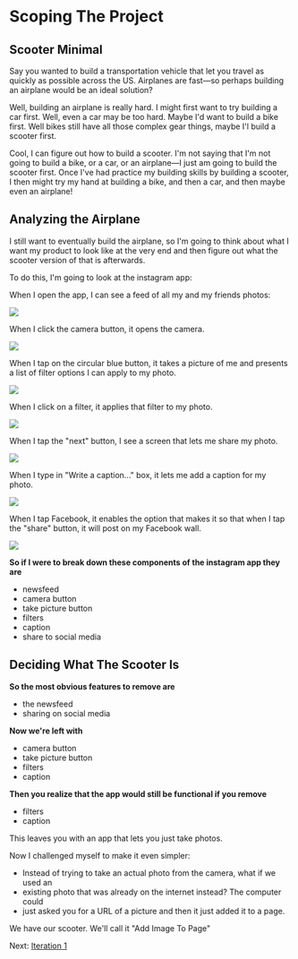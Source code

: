 # Scoping The Project

## Scooter Minimal

Say you wanted to build a transportation vehicle that let you travel as quickly
as possible across the US. Airplanes are fast—so perhaps building an airplane
would be an ideal solution?

Well, building an airplane is really hard. I might first want to try building
a car first. Well, even a car may be too hard. Maybe I'd want to build a bike
first. Well bikes still have all those complex gear things, maybe I'l build a
scooter first.

Cool, I can figure out how to build a scooter. I'm not saying that I'm not going
to build a bike, or a car, or an airplane—I just am going to build the scooter
first. Once I've had practice my building skills by building a scooter,
I then might try my hand at building a bike, and then a car, and then maybe even
an airplane!

## Analyzing the Airplane

I still want to eventually build the airplane, so I'm going to think about what
I want my product to look like at the very end and then figure out what the
scooter version of that is afterwards.

To do this, I'm going to look at the instagram app:

When I open the app, I can see a feed of all my and my friends photos:

![](https://i.imgur.com/kgA5917.jpg)

When I click the camera button, it opens the camera.

![](https://i.imgur.com/3RfQP9M.jpg)

When I tap on the circular blue button, it takes a picture of me and presents a
list of filter options I can apply to my photo.

![](https://i.imgur.com/23gAAxR.jpg)

When I click on a filter, it applies that filter to my photo.

![](https://i.imgur.com/fHwjUJF.jpg)

When I tap the "next" button, I see a screen that lets me share my photo.

![](https://i.imgur.com/W3x5QRI.jpg)

When I type in "Write a caption..." box, it lets me add a caption for my photo.

![](https://i.imgur.com/1gcPq3R.jpg)

When I tap Facebook, it enables the option that makes it so that when I tap the
"share" button, it will post on my Facebook wall.

![](https://i.imgur.com/9CtrDVr.jpg)

**So if I were to break down these components of the instagram app they are**

- newsfeed
- camera button
- take picture button
- filters
- caption
- share to social media

## Deciding What The Scooter Is

**So the most obvious features to remove are**

- the newsfeed
- sharing on social media

**Now we're left with**

- camera button
- take picture button
- filters
- caption

**Then you realize that the app would still be functional if you remove**

- filters
- caption

This leaves you with an app that lets you just take photos.

Now I challenged myself to make it even simpler:

- Instead of trying to take an actual photo from the camera, what if we used an
- existing photo that was already on the internet instead? The computer could
- just asked you for a URL of a picture and then it just added it to a page.

We have our scooter. We'll call it "Add Image To Page"

Next: [Iteration 1](iteration1.md)
